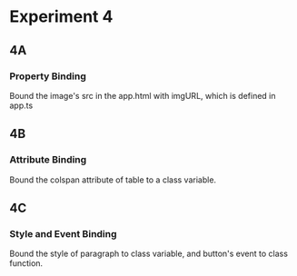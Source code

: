 # Experiment 4

## 4A
### Property Binding
Bound the image's src in the app.html with imgURL, which is defined in app.ts

## 4B
### Attribute Binding
Bound the colspan attribute of table to a class variable.

## 4C
### Style and Event Binding
Bound the style of paragraph to class variable, and button's event to class function.
